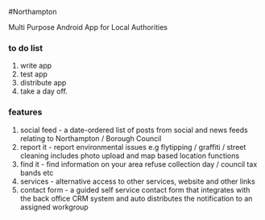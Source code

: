 #Northampton

Multi Purpose Android App for Local Authorities

### to do list
1. write app
2. test app
3. distribute app
4. take a day off.

### features
1. social feed - a date-ordered list of posts from social and news feeds relating to Northampton / Borough Council
2. report it - report environmental issues e.g flytipping / graffiti / street cleaning includes photo upload and map based location functions
3. find it - find information on your area refuse collection day / council tax bands etc
4. services - alternative access to other services, website and other links
5. contact form  - a guided self service contact form that integrates with the back office CRM system and auto distributes the notification to an assigned workgroup
